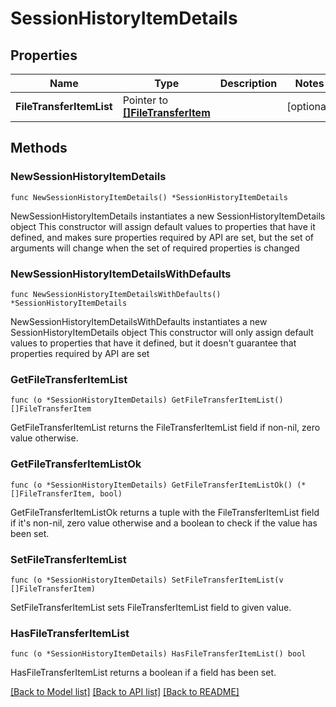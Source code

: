 # SessionHistoryItemDetails

## Properties

Name | Type | Description | Notes
------------ | ------------- | ------------- | -------------
**FileTransferItemList** | Pointer to [**[]FileTransferItem**](FileTransferItem.md) |  | [optional] 

## Methods

### NewSessionHistoryItemDetails

`func NewSessionHistoryItemDetails() *SessionHistoryItemDetails`

NewSessionHistoryItemDetails instantiates a new SessionHistoryItemDetails object
This constructor will assign default values to properties that have it defined,
and makes sure properties required by API are set, but the set of arguments
will change when the set of required properties is changed

### NewSessionHistoryItemDetailsWithDefaults

`func NewSessionHistoryItemDetailsWithDefaults() *SessionHistoryItemDetails`

NewSessionHistoryItemDetailsWithDefaults instantiates a new SessionHistoryItemDetails object
This constructor will only assign default values to properties that have it defined,
but it doesn't guarantee that properties required by API are set

### GetFileTransferItemList

`func (o *SessionHistoryItemDetails) GetFileTransferItemList() []FileTransferItem`

GetFileTransferItemList returns the FileTransferItemList field if non-nil, zero value otherwise.

### GetFileTransferItemListOk

`func (o *SessionHistoryItemDetails) GetFileTransferItemListOk() (*[]FileTransferItem, bool)`

GetFileTransferItemListOk returns a tuple with the FileTransferItemList field if it's non-nil, zero value otherwise
and a boolean to check if the value has been set.

### SetFileTransferItemList

`func (o *SessionHistoryItemDetails) SetFileTransferItemList(v []FileTransferItem)`

SetFileTransferItemList sets FileTransferItemList field to given value.

### HasFileTransferItemList

`func (o *SessionHistoryItemDetails) HasFileTransferItemList() bool`

HasFileTransferItemList returns a boolean if a field has been set.


[[Back to Model list]](../README.md#documentation-for-models) [[Back to API list]](../README.md#documentation-for-api-endpoints) [[Back to README]](../README.md)


